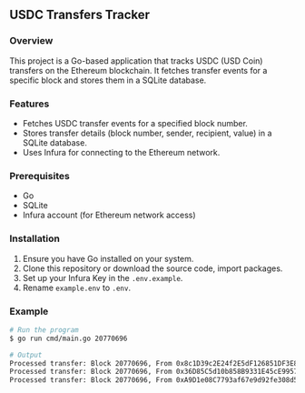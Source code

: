 ## USDC Transfers Tracker

### Overview

This project is a Go-based application that tracks USDC (USD Coin) transfers on the Ethereum blockchain. It fetches transfer events for a specific block and stores them in a SQLite database.

### Features

- Fetches USDC transfer events for a specified block number.
- Stores transfer details (block number, sender, recipient, value) in a SQLite database.
- Uses Infura for connecting to the Ethereum network.

### Prerequisites

- Go
- SQLite
- Infura account (for Ethereum network access)

### Installation 

1. Ensure you have Go installed on your system.
2. Clone this repository or download the source code, import packages.
3. Set up your Infura Key in the `.env.example`.
4. Rename `example.env` to `.env`.

### Example

```bash
# Run the program
$ go run cmd/main.go 20770696

# Output
Processed transfer: Block 20770696, From 0x8c1D39c2E24f2E5dF126851DF3E891a59221967C, To 0x931250786dFd106B1E63C7Fd8f0d854876a45200, Value 13272290000
Processed transfer: Block 20770696, From 0x36D85C5d10b858B9331E45cE9957D2a8257e0F7D, To 0xff8Ba4D1fC3762f6154cc942CCF30049A2A0cEC6, Value 1221000000
Processed transfer: Block 20770696, From 0xA9D1e08C7793af67e9d92fe308d5697FB81d3E43, To 0x1dD2a22dB3E0c8Dce032dDcc5983f927c46c03e0, Value 72024886
```



